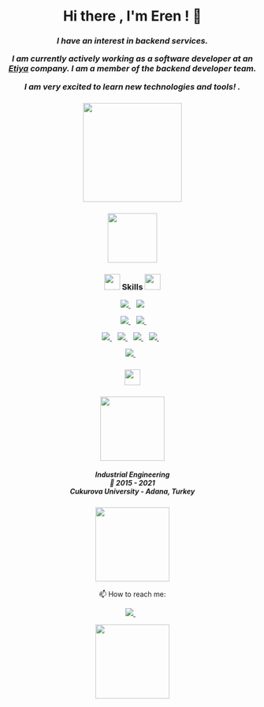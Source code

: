 <h1 align='center'>
  Hi there , I'm Eren ! 👋
  
</h1>
<h3 align='center'>

  
 *I have an interest in  backend services.*
  
 *I am currently actively working as a software developer at an [Etiya](https://www.etiya.com/) company. I am a member of the backend developer team.*
  
 *I am very excited to learn new technologies and tools! .*
  
  

 </h3>
<h3 align='center'> <img src = "https://user-images.githubusercontent.com/83093241/135576011-6d15e273-3b50-4461-8500-dbbefbc70dfa.gif" width = 200px>

</h3>
</h3>
<h3 align='center'> <img src = "https://media0.giphy.com/media/KDDpcKigbfFpnejZs6/giphy.gif?cid=ecf05e47oy6f4zjs8g1qoiystc56cu7r9tb8a1fe76e05oty&rid=giphy.gif" width = 100px>

</h3>

<h3 align='center'><img src = "https://media2.giphy.com/media/QssGEmpkyEOhBCb7e1/giphy.gif?cid=ecf05e47a0n3gi1bfqntqmob8g9aid1oyj2wr3ds3mg700bl&rid=giphy.gif" width = 32px>  Skills 
  <img src = "https://media2.giphy.com/media/QssGEmpkyEOhBCb7e1/giphy.gif?cid=ecf05e47a0n3gi1bfqntqmob8g9aid1oyj2wr3ds3mg700bl&rid=giphy.gif" width = 32px> 
</h3>

<p align='center'>
  
  <a href="https://docs.oracle.com/en/java/">
    <img src="https://img.shields.io/badge/Java-ED8B00?style=for-the-badge&logo=java&logoColor=white" />
  </a>&nbsp;&nbsp;
  <a href="https://docs.python.org/3/">
    <img src="https://img.shields.io/badge/Python-3776AB?style=for-the-badge&logo=python&logoColor=white" />

</p>

<p align='center'>
  </a>&nbsp;&nbsp;
  <a href="https://spring.io/quickstart">
    <img src="https://img.shields.io/badge/Spring-6DB33F?style=for-the-badge&logo=spring&logoColor=white" />
  </a>&nbsp;&nbsp;
  <a href="https://spring.io/quickstart">
    <img src="https://img.shields.io/badge/apache_maven-C71A36?style=for-the-badge&logo=apachemaven&logoColor=white" />
  </a>&nbsp;&nbsp;
</p>

<p align='center'>
  
   <a href="https://spring.io/quickstart">
    <img src="https://img.shields.io/badge/PostgreSQL-316192?style=for-the-badge&logo=postgresql&logoColor=white" />
  </a>&nbsp;&nbsp;
  <a href="https://spring.io/quickstart">
    <img src="https://img.shields.io/badge/Jira-0052CC?style=for-the-badge&logo=Jira&logoColor=white" />
  </a>&nbsp;&nbsp;
  <a href="https://spring.io/quickstart">
    <img src="https://img.shields.io/badge/Jenkins-D24939?style=for-the-badge&logo=Jenkins&logoColor=white" />
  </a>&nbsp;&nbsp;
  <a href="https://spring.io/quickstart">
    <img src="https://img.shields.io/badge/Oracle-F80000?style=for-the-badge&logo=oracle&logoColor=black" />
  </a>&nbsp;&nbsp;
  
</p>
<p align='center'>
  
   <a href="https://spring.io/quickstart">
    <img src="https://img.shields.io/badge/IntelliJ_IDEA-000000.svg?style=for-the-badge&logo=intellij-idea&logoColor=white" />
  </a>&nbsp;&nbsp;
</p>

<h3 align='center'><img src = "https://media2.giphy.com/media/QssGEmpkyEOhBCb7e1/giphy.gif?cid=ecf05e47a0n3gi1bfqntqmob8g9aid1oyj2wr3ds3mg700bl&rid=giphy.gif" width = 32px>
</h3>
<h3 align='center'>
  
  <img src="https://user-images.githubusercontent.com/83093241/135502011-0155d384-2b1b-4f5b-a615-a24b2765f501.gif" width="130" height="130" />
  
</h3>

<h5 align='center'>
  
 **Industrial Engineering**\
📆 2015 - 2021\
 *Cukurova University* - Adana, Turkey
  
</h5>




<h3 align='center'><img src='https://raw.githubusercontent.com/ShahriarShafin/ShahriarShafin/main/Assets/handshake.gif' width="150px"> </h3>
<p align='center'>
  📫 How to reach me: 
  
</p>

<p align='center'>
  
  <a href="https://www.linkedin.com/in/eerenaydin/">
    <img src="https://img.shields.io/badge/linkedin-%230077B5.svg?&style=for-the-badge&logo=linkedin&logoColor=white" />
  </a>&nbsp;&nbsp;
 
  
</p>



<p align='center'>
  <a href="#"><img src="https://user-images.githubusercontent.com/83093241/135574426-ebc4429c-c1bd-423a-b384-8ff50be2fb7f.gif" width = 150px></a> 

</p>

